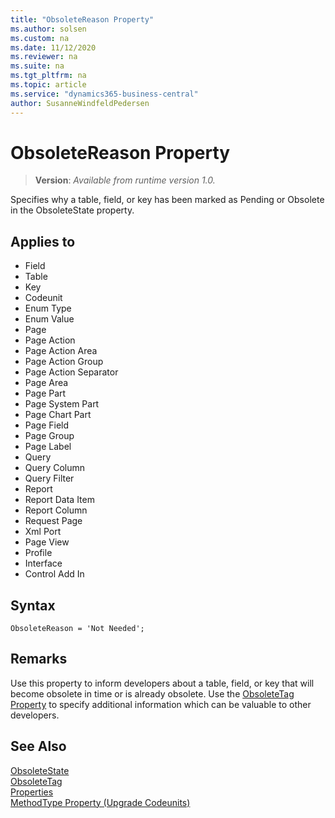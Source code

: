 ```yaml
---
title: "ObsoleteReason Property"
ms.author: solsen
ms.custom: na
ms.date: 11/12/2020
ms.reviewer: na
ms.suite: na
ms.tgt_pltfrm: na
ms.topic: article
ms.service: "dynamics365-business-central"
author: SusanneWindfeldPedersen
---
```

[//]: # (START>DO_NOT_EDIT)
[//]: # (IMPORTANT:Do not edit any of the content between here and the END>DO_NOT_EDIT.)
[//]: # (Any modifications should be made in the .xml files in the ModernDev repo.)
# ObsoleteReason Property
> **Version**: _Available from runtime version 1.0._

Specifies why a table, field, or key has been marked as Pending or Obsolete in the ObsoleteState property.

## Applies to
-   Field
-   Table
-   Key
-   Codeunit
-   Enum Type
-   Enum Value
-   Page
-   Page Action
-   Page Action Area
-   Page Action Group
-   Page Action Separator
-   Page Area
-   Page Part
-   Page System Part
-   Page Chart Part
-   Page Field
-   Page Group
-   Page Label
-   Query
-   Query Column
-   Query Filter
-   Report
-   Report Data Item
-   Report Column
-   Request Page
-   Xml Port
-   Page View
-   Profile
-   Interface
-   Control Add In

[//]: # (IMPORTANT: END>DO_NOT_EDIT)

## Syntax

```AL
ObsoleteReason = 'Not Needed';
```

## Remarks 

Use this property to inform developers about a table, field, or key that will become obsolete in time or is already obsolete. Use the [ObsoleteTag Property](devenv-obsoletetag-property.md) to specify additional information which can be valuable to other developers.

## See Also

[ObsoleteState](devenv-obsoletestate-property.md)  
[ObsoleteTag](devenv-obsoletetag-property.md)  
[Properties](devenv-properties.md)  
[MethodType Property (Upgrade Codeunits)](../devenv-methodtype-property-upgrade-codeunits.md)  